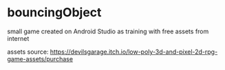 # bouncingObject
small game created on Android Studio as training with free assets from internet

assets source:
https://devilsgarage.itch.io/low-poly-3d-and-pixel-2d-rpg-game-assets/purchase
